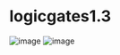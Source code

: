 # logicgates1.3
![image](https://github.com/user-attachments/assets/f4cc7bf5-0f49-49af-aa8e-a948bcd83ffa)
![image](https://github.com/user-attachments/assets/e62b38ae-1711-4dec-aad9-69e2c89f868c)

